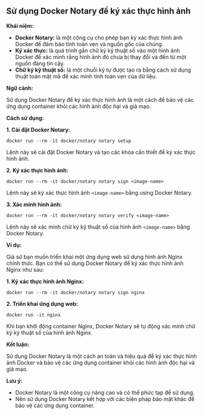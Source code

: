## Sử dụng Docker Notary để ký xác thực hình ảnh

**Khái niệm:**

- **Docker Notary:** là một công cụ cho phép bạn ký xác thực hình ảnh Docker để đảm bảo tính toàn vẹn và nguồn gốc của chúng.
- **Ký xác thực:** là quá trình gắn chữ ký kỹ thuật số vào một hình ảnh Docker để xác minh rằng hình ảnh đó chưa bị thay đổi và đến từ một nguồn đáng tin cậy.
- **Chữ ký kỹ thuật số:** là một chuỗi ký tự được tạo ra bằng cách sử dụng thuật toán mật mã để xác minh tính toàn vẹn của dữ liệu.

**Ngữ cảnh:**

Sử dụng Docker Notary để ký xác thực hình ảnh là một cách để bảo vệ các ứng dụng container khỏi các hình ảnh độc hại và giả mạo.

**Cách sử dụng:**

**1. Cài đặt Docker Notary:**

```
docker run --rm -it docker/notary notary setup
```

Lệnh này sẽ cài đặt Docker Notary và tạo các khóa cần thiết để ký xác thực hình ảnh.

**2. Ký xác thực hình ảnh:**

```
docker run --rm -it docker/notary notary sign <image-name>
```

Lệnh này sẽ ký xác thực hình ảnh `<image-name>` bằng using Docker Notary.

**3. Xác minh hình ảnh:**

```
docker run --rm -it docker/notary notary verify <image-name>
```

Lệnh này sẽ xác minh chữ ký kỹ thuật số của hình ảnh `<image-name>` bằng Docker Notary.

**Ví dụ:**

Giả sử bạn muốn triển khai một ứng dụng web sử dụng hình ảnh Nginx chính thức. Bạn có thể sử dụng Docker Notary để ký xác thực hình ảnh Nginx như sau:

**1. Ký xác thực hình ảnh Nginx:**

```
docker run --rm -it docker/notary notary sign nginx
```

**2. Triển khai ứng dụng web:**

```
docker run -it nginx
```

Khi bạn khởi động container Nginx, Docker Notary sẽ tự động xác minh chữ ký kỹ thuật số của hình ảnh Nginx.

**Kết luận:**

Sử dụng Docker Notary là một cách an toàn và hiệu quả để ký xác thực hình ảnh Docker và bảo vệ các ứng dụng container khỏi các hình ảnh độc hại và giả mạo.

**Lưu ý:**

- Docker Notary là một công cụ nâng cao và có thể phức tạp để sử dụng.
- Nên sử dụng Docker Notary kết hợp với các biện pháp bảo mật khác để bảo vệ các ứng dụng container.
